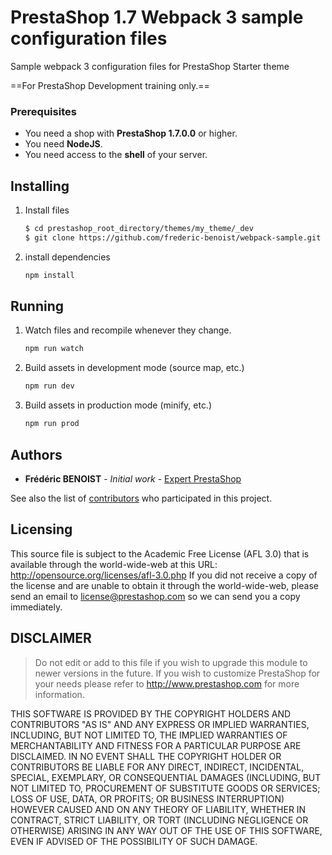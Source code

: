 # PrestaShop 1.7 Webpack 3 sample configuration files

Sample webpack 3 configuration files for PrestaShop Starter theme

==For PrestaShop Development training only.==

### Prerequisites

- You need a shop with **PrestaShop 1.7.0.0** or higher.
- You need **NodeJS**.
- You need access to the **shell** of your server.

## Installing

1. Install files

    ```sh
    $ cd prestashop_root_directory/themes/my_theme/_dev
    $ git clone https://github.com/frederic-benoist/webpack-sample.git .
    ```

2. install dependencies

    ```sh    
    npm install
    ```

## Running 

1. Watch files and recompile whenever they change.
    ```sh 
    npm run watch
    ```
2. Build assets in development mode (source map, etc.)
    ```sh 
    npm run dev
    ```
3. Build assets in production mode (minify, etc.)
    ```sh 
    npm run prod
    ```

## Authors

* **Frédéric BENOIST** - *Initial work* - [Expert PrestaShop](https://www.fbenoist.com)

See also the list of [contributors](https://github.com/frederic-benoist/webpack-sample/Contributors) who participated in this project.

## Licensing

This source file is subject to the Academic Free License (AFL 3.0)
that is available through the world-wide-web at this URL:
http://opensource.org/licenses/afl-3.0.php
If you did not receive a copy of the license and are unable to
obtain it through the world-wide-web, please send an email
to license@prestashop.com so we can send you a copy immediately.

## DISCLAIMER
 
> Do not edit or add to this file if you wish to upgrade this module to newer versions in the future. If you wish to customize PrestaShop for your needs please refer to http://www.prestashop.com for more information.

THIS SOFTWARE IS PROVIDED BY THE COPYRIGHT HOLDERS AND CONTRIBUTORS "AS IS" AND ANY EXPRESS OR IMPLIED WARRANTIES, INCLUDING, BUT NOT LIMITED TO, THE IMPLIED WARRANTIES OF MERCHANTABILITY AND FITNESS FOR A PARTICULAR PURPOSE ARE DISCLAIMED. IN NO EVENT SHALL THE COPYRIGHT HOLDER OR CONTRIBUTORS BE LIABLE FOR ANY DIRECT, INDIRECT, INCIDENTAL, SPECIAL, EXEMPLARY, OR CONSEQUENTIAL DAMAGES (INCLUDING, BUT NOT LIMITED TO, PROCUREMENT OF SUBSTITUTE GOODS OR SERVICES; LOSS OF USE, DATA, OR PROFITS; OR BUSINESS INTERRUPTION) HOWEVER CAUSED AND ON ANY THEORY OF LIABILITY, WHETHER IN CONTRACT, STRICT LIABILITY, OR TORT (INCLUDING NEGLIGENCE OR OTHERWISE) ARISING IN ANY WAY OUT OF THE USE OF THIS SOFTWARE, EVEN IF ADVISED OF THE POSSIBILITY OF SUCH DAMAGE.
